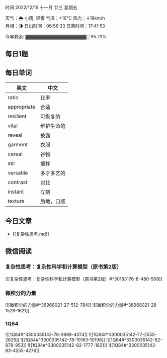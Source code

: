 
时间:2022/12/16 十一月 廿三 星期五

天气：🌦   小雨, 轻雾 气温：+16°C 风力：↓19km/h  
月相：🌗 日出时间：06:56:33 日落时间：17:41:53

今年剩余: ▓▓▓▓▓▓▓▓▓▓▓▓▓▓▓▓▓▓▓░ 95.73%

## 每日1题

## 每日单词

| 英文        | 中文       |
| ----------- | ---------- |
| ratio       | 比率       |
| appropriate | 合适       |
| resilient   | 可恢复的   |
| vital       | 维护生命的 |
| reveal      | 披露       |
| garment     | 衣服       |
| cereal      | 谷物       |
| stir        | 搅拌       |
| versatile   | 多才多艺的 |
| contrast    | 对比       |
| instant     | 立刻       |
| texture     | 质地，口感 |


## 今日文章


- [[复杂性思考.md]]

## 微信阅读

<!-- start of weread -->

### 复杂性思考：复杂性科学和计算模型（原书第2版）
![[复杂性思考：复杂性科学和计算模型（原书第2版）#^30183176-8-480-508]]

### 微积分的力量
![[微积分的力量#^36968021-27-512-784]]
![[微积分的力量#^36968021-28-1526-1621]]

### 1Q84
![[1Q84#^3300035142-76-3989-4074]]
![[1Q84#^3300035142-77-2555-2626]]
![[1Q84#^3300035142-78-10183-10196]]
![[1Q84#^3300035142-82-878-953]]
![[1Q84#^3300035142-82-1777-1821]]
![[1Q84#^3300035142-83-4255-4276]]

<!-- end of weread -->